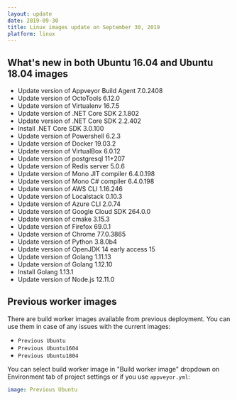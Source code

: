 ```yaml
---
layout: update
date: 2019-09-30
title: Linux images update on September 30, 2019
platform: linux
---
```


## What's new in both Ubuntu 16.04 and Ubuntu 18.04 images

* Update version of Appveyor Build Agent 7.0.2408
* Update version of OctoTools 6.12.0
* Update version of Virtualenv 16.7.5
* Update version of .NET Core SDK 2.1.802
* Update version of .NET Core SDK 2.2.402
* Install .NET Core SDK 3.0.100
* Update version of Powershell 6.2.3
* Update version of Docker 19.03.2
* Update version of VirtualBox 6.0.12
* Update version of postgresql 11+207
* Update version of Redis server 5.0.6
* Update version of Mono JIT compiler 6.4.0.198
* Update version of Mono C# compiler 6.4.0.198
* Update version of AWS CLI 1.16.246
* Update version of Localstack 0.10.3
* Update version of Azure CLI 2.0.74
* Update version of Google Cloud SDK 264.0.0
* Update version of cmake 3.15.3
* Update version of Firefox 69.0.1
* Update version of Chrome 77.0.3865
* Update version of Python 3.8.0b4
* Update version of OpenJDK 14 early access 15
* Update version of Golang 1.11.13
* Update version of Golang 1.12.10
* Install Golang 1.13.1
* Update version of Node.js 12.11.0

## Previous worker images

There are build worker images available from previous deployment. You can use them in case of any issues with the current images:

* `Previous Ubuntu`
* `Previous Ubuntu1604`
* `Previous Ubuntu1804`

You can select build worker image in "Build worker image" dropdown on Environment tab of project settings or if you use `appveyor.yml`:

```yaml
image: Previous Ubuntu
```